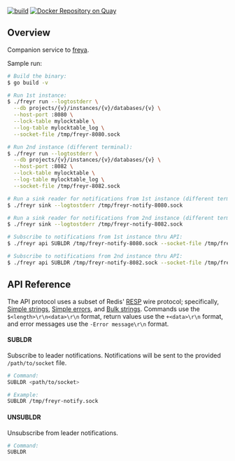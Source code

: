[![build](https://github.com/flowerinthenight/freyr/actions/workflows/main.yml/badge.svg)](https://github.com/flowerinthenight/freyr/actions/workflows/main.yml)
[![Docker Repository on Quay](https://quay.io/repository/flowerinthenight/freyr/status "Docker Repository on Quay")](https://quay.io/repository/flowerinthenight/freyr)

## Overview

Companion service to [freya](https://github.com/flowerinthenight/freya/).

Sample run:

``` sh
# Build the binary:
$ go build -v

# Run 1st instance:
$ ./freyr run --logtostderr \
  --db projects/{v}/instances/{v}/databases/{v} \
  --host-port :8080 \
  --lock-table mylocktable \
  --log-table mylocktable_log \
  --socket-file /tmp/freyr-8080.sock

# Run 2nd instance (different terminal):
$ ./freyr run --logtostderr \
  --db projects/{v}/instances/{v}/databases/{v} \
  --host-port :8082 \
  --lock-table mylocktable \
  --log-table mylocktable_log \
  --socket-file /tmp/freyr-8082.sock

# Run a sink reader for notifications from 1st instance (different terminal):
$ ./freyr sink --logtostderr /tmp/freyr-notify-8080.sock

# Run a sink reader for notifications from 2nd instance (different terminal):
$ ./freyr sink --logtostderr /tmp/freyr-notify-8082.sock

# Subscribe to notifications from 1st instance thru API:
$ ./freyr api SUBLDR /tmp/freyr-notify-8080.sock --socket-file /tmp/freyr-8080.sock

# Subscribe to notifications from 2nd instance thru API:
$ ./freyr api SUBLDR /tmp/freyr-notify-8082.sock --socket-file /tmp/freyr-8082.sock
```

## API Reference

The API protocol uses a subset of Redis' [RESP](https://redis.io/docs/latest/develop/reference/protocol-spec/) wire protocol; specifically, [Simple strings](https://redis.io/docs/latest/develop/reference/protocol-spec/#simple-strings), [Simple errors](https://redis.io/docs/latest/develop/reference/protocol-spec/#simple-errors), and [Bulk strings](https://redis.io/docs/latest/develop/reference/protocol-spec/#bulk-strings). Commands use the `$<length>\r\n<data>\r\n` format, return values use the `+<data>\r\n` format, and error messages use the `-Error message\r\n` format.

#### SUBLDR

Subscribe to leader notifications. Notifications will be sent to the provided `/path/to/socket` file.

``` sh
# Command:
SUBLDR <path/to/socket>

# Example:
SUBLDR /tmp/freyr-notify.sock
```

#### UNSUBLDR

Unsubscribe from leader notifications.

``` sh
# Command:
SUBLDR
```
